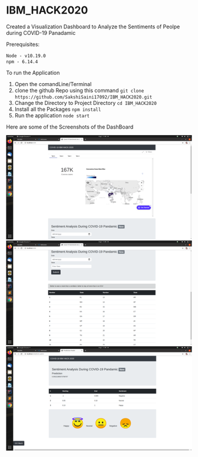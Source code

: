 # IBM_HACK2020
Created a Visualization Dashboard to Analyze the Sentiments of Peolpe during COVID-19 Panadamic

Prerequisites:
```
Node - v10.19.0
npm - 6.14.4
```

To run the Application 
1. Open the comandLine/Terminal
2. clone the github Repo using this command
`git clone https://github.com/SakshiSaini17092/IBM_HACK2020.git`
3. Change the Directory to Project Directory
`cd IBM_HACK2020`
4. Install all the Packages
`npm install`
5. Run the application 
`node start`


Here are some of the Screenshots of the DashBoard

![](https://github.com/SakshiSaini17092/IBM_HACK2020/blob/master/Screenshots/part1.png)
![](https://github.com/SakshiSaini17092/IBM_HACK2020/blob/master/Screenshots/part2.png)
![](https://github.com/SakshiSaini17092/IBM_HACK2020/blob/master/Screenshots/part3.png)
